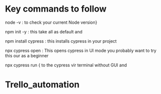 # Key commands to follow 

node -v : to check your current Node version}  

npm init -y  :  this take all as default and 

npm install cypress :  this installs cypress in your project 

npx cypress open :  This opens cypress in UI mode you probably want to try this our as a beginner 


npx cypress run { to the cypress vir terminal without GUI and 

# Trello_automation
